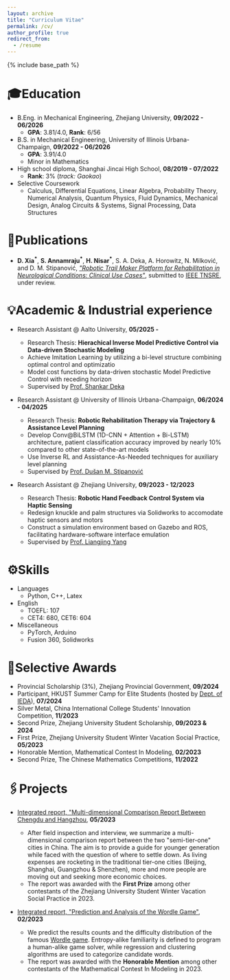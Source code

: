 ```yaml
---
layout: archive
title: "Curriculum Vitae"
permalink: /cv/
author_profile: true
redirect_from:
  - /resume
---
```


{% include base_path %}

🎓️Education
======
* B.Eng. in Mechanical Engineering, Zhejiang University, **09/2022 - 06/2026**
  * **GPA**: 3.81/4.0, **Rank**: 6/56 
* B.S. in Mechanical Engineering, University of Illinois Urbana-Champaign, **09/2022 - 06/2026**
  * **GPA**: 3.91/4.0
  * Minor in Mathematics
* High school diploma, Shanghai Jincai High School, **08/2019 - 07/2022**
  * **Rank**: 3% (*track: Gaokao*)
* Selective Coursework
  * Calculus, Differential Equations, Linear Algebra, Probability Theory, Numerical Analysis, Quantum Physics, Fluid Dynamics, Mechanical Design, Analog Circuits \& Systems, Signal Processing, Data Structures 
 
📜Publications
======
* **D. Xia<sup>*</sup>**, **S. Annamraju<sup>*</sup>**, **H. Nisar<sup>*</sup>**, S. A. Deka, A. Horowitz, N. Milković, and D. M. Stipanović, [*"Robotic Trail Maker Platform for Rehabilitation in Neurological Conditions: Clinical Use Cases"*](https://arxiv.org/pdf/2504.19230), submitted to [IEEE TNSRE](https://www.embs.org/tnsre/), under review.

💡Academic & Industrial experience
======
* Research Assistant @ Aalto University, **05/2025 -**
  * Research Thesis: **Hierachical Inverse Model Predictive Control via Data-driven Stochastic Modeling**
  * Achieve Imitation Learning by utilizing a bi-level structure combining optimal control and optimizatio
  * Model cost functions by data-driven stochastic Model Predictive Control with receding horizon
  * Supervised by [Prof. Shankar Deka](https://www.aalto.fi/en/people/shankar-dek)
    
* Research Assistant @ University of Illinois Urbana-Champaign, **06/2024 - 04/2025**
  * Research Thesis: **Robotic Rehabilitation Therapy via Trajectory & Assistance Level Planning**
  * Develop Conv@BiLSTM (1D-CNN + Attention + Bi-LSTM) architecture, patient classification accuracy improved by nearly 10% compared to other state-of-the-art models
  * Use Inverse RL and Assistance-As-Needed techniques for auxiliary level planning
  * Supervised by [Prof. Dušan M. Stipanović](https://ise.illinois.edu/directory/profile/dusan)

* Research Assistant @ Zhejiang University, **09/2023 - 12/2023**
  * Research Thesis: **Robotic Hand Feedback Control System via Haptic Sensing**
  * Redesign knuckle and palm structures via Solidworks to accomodate haptic sensors and motors
  * Construct a simulation environment based on Gazebo and ROS, facilitating hardware-software interface emulation
  * Supervised by [Prof. Liangjing Yang](https://zjui.intl.zju.edu.cn/en/node/783)
  
⚙️Skills
======
* Languages
  * Python, C++, Latex
* English 
  * TOEFL: 107
  * CET4: 680, CET6: 604
* Miscellaneous
  * PyTorch, Arduino
  * Fusion 360, Solidworks

 
🔖Selective Awards
======
* Provincial Scholarship (3%), Zhejiang Provincial Government, **09/2024**
* Participant, HKUST Summer Camp for Elite Students (hosted by [Dept. of IEDA](https://ieda.ust.hk/eng/index.php)), **07/2024**
* Silver Metal, China International College Students' Innovation Competition, **11/2023**
* Second Prize, Zhejiang University Student Scholarship, **09/2023 & 2024**
* First Prize, Zhejiang University Student Winter Vacation Social Practice, **05/2023**
* Honorable Mention, Mathematical Contest In Modeling, **02/2023**
* Second Prize, The Chinese Mathematics Competitions, **11/2022**
  
🖇️Projects
======
* [Integrated report, "Multi-dimensional Comparison Report Between Chengdu and Hangzhou](https://dyxia1241.github.io/files/Report_Chengdu%26Hangzhou.pdf), **05/2023**
  * After field inspection and interview, we summarize a multi-dimensional comparison report between the two "semi-tier-one" cities in China. The aim is to provide a guide for younger generation while faced with the question of where to settle down. As living expenses are rocketing in the traditional tier-one cities (Beijing, Shanghai, Guangzhou & Shenzhen), more and more people are moving out and seeking more economic choices.
  * The report was awarded with the **First Prize** among other contestants of the Zhejiang University Student Winter Vacation Social Practice in 2023.
 
* [Integrated report, "Prediction and Analysis of the Wordle Game"](https://dyxia1241.github.io/files/Wordle%20Game%20Prediction.pdf), **02/2023**
  * We predict the results counts and the difficulty distribution of the famous [Wordle game](https://www.nytimes.com/games/wordle/index.html). Entropy-alike familiarity is defined to program a human-alike game solver, while regression and clustering algorithms are used to categorize candidate words.
  * The report was awarded with the **Honorable Mention** among other contestants of the Mathematical Contest In Modeling in 2023.
